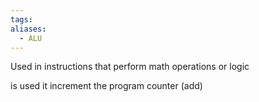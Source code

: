 ```yaml
---
tags: 
aliases:
  - ALU
---
```


Used in instructions that perform math operations or logic

is used it increment the program counter (add)

